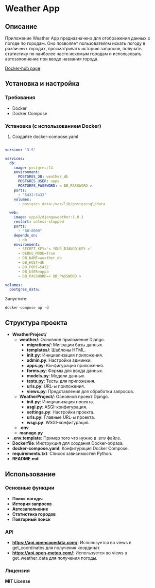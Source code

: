 # Weather App

## Описание

Приложение Weather App предназначено для отображения данных о погоде по городам. Оно позволяет пользователям искать погоду в различных городах, просматривать историю запросов, получать статистику по наиболее часто искомым городам и использовать автозаполнение при вводе названия города.

[Docker-hub page](https://hub.docker.com/repository/docker/uppa3/djangoweather/general)

## Установка и настройка

### Требования

- Docker
- Docker Compose

### Установка (с использованием Docker)

1. Создайте docker-compose.yaml

```yaml

version: '3.9'

services:
  db:
    image: postgres:14
    environment:
      POSTGRES_DB: weather_db
      POSTGRES_USER: uppa
      POSTGRES_PASSWORD: < DB_PASSWORD >
    ports:
      - "5432:5432"
    volumes:
      - postgres_data:/var/lib/postgresql/data

  web:
    image: uppa3/djangoweather:1.0.1
    restart: unless-stopped
    ports:
      - "80:8000"
    depends_on:
      - db
    environment:
      - SECRET_KEY='< YOUR_DJANGO_KEY >'
      - DEBUG_MODE=True
      - DB_NAME=weather_db
      - DB_HOST=db
      - DB_PORT=5432
      - DB_USER=uppa
      - DB_PASSWORD=< DB_PASSWORD >

volumes:
  postgres_data:

```

Запустите:

```shell
docker-compose up -d
```

## Структура проекта

- **WeatherProject/**
  - **weather/**: Основное приложение Django.
    - **migrations/**: Миграции базы данных.
    - **templates/**: Шаблоны HTML.
    - **__init__.py**: Инициализация приложения.
    - **admin.py**: Настройки админки.
    - **apps.py**: Конфигурация приложения.
    - **forms.py**: Формы для ввода данных.
    - **models.py**: Модели данных.
    - **tests.py**: Тесты для приложения.
    - **urls.py**: URL-ы приложения.
    - **views.py**: Представления для обработки запросов.
  - **WeatherProject/**: Основной проект Django.
    - **__init__.py**: Инициализация проекта.
    - **asgi.py**: ASGI-конфигурация.
    - **settings.py**: Настройки проекта.
    - **urls.py**: Главные URL-ы проекта.
    - **wsgi.py**: WSGI-конфигурация.
  - **.env**
  - **manage.py**
- **.env.template**: Пример того что нужно в .env файле.
- **Dockerfile**: Инструкция для создания Docker-образа.
- **docker-compose.yaml**: Конфигурация Docker Compose.
- **requirements.txt**: Список зависимостей Python.
- **README.md**

## Использование

### Основные функции

- **Поиск погоды**
- **История запросов**
- **Автозаполнение**
- **Статистика городов**
- **Повторный поиск**

### API

- **https://api.opencagedata.com/**: Используется во views в get_coordinates для получения координат.
- **https://api.open-meteo.com/**: Используется во views в get_weather_data для получения погоды.

### Лицензия

**MIT License**
